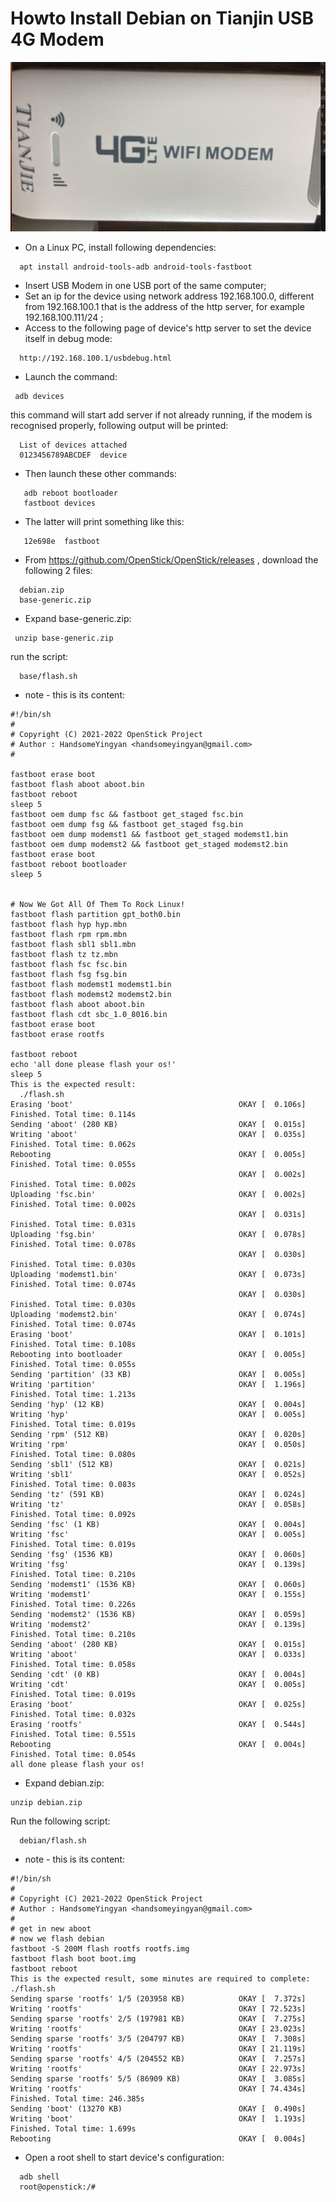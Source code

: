Howto Install Debian on Tianjin USB 4G Modem
============================================

![alt text](./images/modem4g.png "Modem image")

* On a Linux PC, install following dependencies:
```shell
  apt install android-tools-adb android-tools-fastboot 
```
* Insert USB Modem in one USB port of the same computer;
* Set an ip for the device using network address 192.168.100.0, different from 192.168.100.1 that is the address of the http server, for example 192.168.100.111/24 ;
* Access to the following page of device's http server to set the device itself in debug mode:
```shell
  http://192.168.100.1/usbdebug.html 
```
* Launch the command:
```shell
 adb devices 
```
   this command will start add server if not already running, if the modem is recognised properly, following output will be printed:
```shell
  List of devices attached
  0123456789ABCDEF	device
```
* Then launch these other commands:
```shell
   adb reboot bootloader
   fastboot devices
```
* The latter will print something like this:
```shell
   12e698e	fastboot
```
* From https://github.com/OpenStick/OpenStick/releases , download the following 2 files:
```shell
  debian.zip
  base-generic.zip
```
* Expand base-generic.zip:
```shell
 unzip base-generic.zip
```
run the script:
```shell
  base/flash.sh
```
* note - this is its content:
```shell
#!/bin/sh
# 
# Copyright (C) 2021-2022 OpenStick Project
# Author : HandsomeYingyan <handsomeyingyan@gmail.com>
#

fastboot erase boot
fastboot flash aboot aboot.bin
fastboot reboot
sleep 5
fastboot oem dump fsc && fastboot get_staged fsc.bin
fastboot oem dump fsg && fastboot get_staged fsg.bin
fastboot oem dump modemst1 && fastboot get_staged modemst1.bin
fastboot oem dump modemst2 && fastboot get_staged modemst2.bin
fastboot erase boot
fastboot reboot bootloader
sleep 5


# Now We Got All Of Them To Rock Linux!
fastboot flash partition gpt_both0.bin
fastboot flash hyp hyp.mbn
fastboot flash rpm rpm.mbn
fastboot flash sbl1 sbl1.mbn
fastboot flash tz tz.mbn
fastboot flash fsc fsc.bin
fastboot flash fsg fsg.bin
fastboot flash modemst1 modemst1.bin
fastboot flash modemst2 modemst2.bin
fastboot flash aboot aboot.bin
fastboot flash cdt sbc_1.0_8016.bin
fastboot erase boot
fastboot erase rootfs

fastboot reboot
echo 'all done please flash your os!'
sleep 5
This is the expected result:
  ./flash.sh 
Erasing 'boot'                                     OKAY [  0.106s]
Finished. Total time: 0.114s
Sending 'aboot' (280 KB)                           OKAY [  0.015s]
Writing 'aboot'                                    OKAY [  0.035s]
Finished. Total time: 0.062s
Rebooting                                          OKAY [  0.005s]
Finished. Total time: 0.055s
                                                   OKAY [  0.002s]
Finished. Total time: 0.002s
Uploading 'fsc.bin'                                OKAY [  0.002s]
Finished. Total time: 0.002s
                                                   OKAY [  0.031s]
Finished. Total time: 0.031s
Uploading 'fsg.bin'                                OKAY [  0.078s]
Finished. Total time: 0.078s
                                                   OKAY [  0.030s]
Finished. Total time: 0.030s
Uploading 'modemst1.bin'                           OKAY [  0.073s]
Finished. Total time: 0.074s
                                                   OKAY [  0.030s]
Finished. Total time: 0.030s
Uploading 'modemst2.bin'                           OKAY [  0.074s]
Finished. Total time: 0.074s
Erasing 'boot'                                     OKAY [  0.101s]
Finished. Total time: 0.108s
Rebooting into bootloader                          OKAY [  0.005s]
Finished. Total time: 0.055s
Sending 'partition' (33 KB)                        OKAY [  0.005s]
Writing 'partition'                                OKAY [  1.196s]
Finished. Total time: 1.213s
Sending 'hyp' (12 KB)                              OKAY [  0.004s]
Writing 'hyp'                                      OKAY [  0.005s]
Finished. Total time: 0.019s
Sending 'rpm' (512 KB)                             OKAY [  0.020s]
Writing 'rpm'                                      OKAY [  0.050s]
Finished. Total time: 0.080s
Sending 'sbl1' (512 KB)                            OKAY [  0.021s]
Writing 'sbl1'                                     OKAY [  0.052s]
Finished. Total time: 0.083s
Sending 'tz' (591 KB)                              OKAY [  0.024s]
Writing 'tz'                                       OKAY [  0.058s]
Finished. Total time: 0.092s
Sending 'fsc' (1 KB)                               OKAY [  0.004s]
Writing 'fsc'                                      OKAY [  0.005s]
Finished. Total time: 0.019s
Sending 'fsg' (1536 KB)                            OKAY [  0.060s]
Writing 'fsg'                                      OKAY [  0.139s]
Finished. Total time: 0.210s
Sending 'modemst1' (1536 KB)                       OKAY [  0.060s]
Writing 'modemst1'                                 OKAY [  0.155s]
Finished. Total time: 0.226s
Sending 'modemst2' (1536 KB)                       OKAY [  0.059s]
Writing 'modemst2'                                 OKAY [  0.139s]
Finished. Total time: 0.210s
Sending 'aboot' (280 KB)                           OKAY [  0.015s]
Writing 'aboot'                                    OKAY [  0.033s]
Finished. Total time: 0.058s
Sending 'cdt' (0 KB)                               OKAY [  0.004s]
Writing 'cdt'                                      OKAY [  0.005s]
Finished. Total time: 0.019s
Erasing 'boot'                                     OKAY [  0.025s]
Finished. Total time: 0.032s
Erasing 'rootfs'                                   OKAY [  0.544s]
Finished. Total time: 0.551s
Rebooting                                          OKAY [  0.004s]
Finished. Total time: 0.054s
all done please flash your os!
```
* Expand debian.zip:
```shell
unzip debian.zip
```
Run the following script:
```shell
  debian/flash.sh
```
* note - this is its content:
```shell
#!/bin/sh
# 
# Copyright (C) 2021-2022 OpenStick Project
# Author : HandsomeYingyan <handsomeyingyan@gmail.com>
#
# get in new aboot
# now we flash debian
fastboot -S 200M flash rootfs rootfs.img
fastboot flash boot boot.img
fastboot reboot
This is the expected result, some minutes are required to complete:
./flash.sh
Sending sparse 'rootfs' 1/5 (203958 KB)            OKAY [  7.372s]
Writing 'rootfs'                                   OKAY [ 72.523s]
Sending sparse 'rootfs' 2/5 (197981 KB)            OKAY [  7.275s]
Writing 'rootfs'                                   OKAY [ 23.023s]
Sending sparse 'rootfs' 3/5 (204797 KB)            OKAY [  7.308s]
Writing 'rootfs'                                   OKAY [ 21.119s]
Sending sparse 'rootfs' 4/5 (204552 KB)            OKAY [  7.257s]
Writing 'rootfs'                                   OKAY [ 22.973s]
Sending sparse 'rootfs' 5/5 (86909 KB)             OKAY [  3.085s]
Writing 'rootfs'                                   OKAY [ 74.434s]
Finished. Total time: 246.385s
Sending 'boot' (13270 KB)                          OKAY [  0.490s]
Writing 'boot'                                     OKAY [  1.193s]
Finished. Total time: 1.699s
Rebooting                                          OKAY [  0.004s]
```
* Open a root shell to start device's configuration:
```shell
  adb shell
  root@openstick:/# 
```
